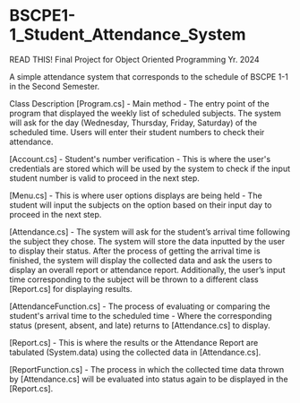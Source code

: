 # BSCPE1-1_Student_Attendance_System
READ THIS!
Final Project for Object Oriented Programming Yr. 2024

A simple attendance system that corresponds to the schedule of BSCPE 1-1 in the Second Semester.

Class Description
[Program.cs] - Main method - The entry point of the program that displayed the weekly list of scheduled subjects. The system will ask for the day (Wednesday, Thursday, Friday, Saturday) of the scheduled time. Users will enter their student numbers to check their attendance.

[Account.cs] - Student's number verification - This is where the user's credentials are stored which will be used by the system to check if the input student number is valid to proceed in the next step.

[Menu.cs] - This is where user options displays are being held - The student will input the subjects on the option based on their input day to proceed in the next step. 

[Attendance.cs] - The system will ask for the student’s arrival time following the subject they chose. The system will store the data inputted by the user to display their status. After the process of getting the arrival time is finished, the system will display the collected data and ask the users to display an overall report or attendance report. Additionally, the user’s input time corresponding to the subject will be thrown to a different class [Report.cs] for displaying results. 

[AttendanceFunction.cs] - The process of evaluating or comparing the student's arrival time to the scheduled time - Where the corresponding status (present, absent, and late) returns to [Attendance.cs] to display.

[Report.cs] - This is where the results or the Attendance Report are tabulated (System.data) using the collected data in 
[Attendance.cs]. 

[ReportFunction.cs] - The process in which the collected time data thrown by [Attendance.cs] will be evaluated into status again to be displayed in the [Report.cs].

